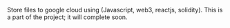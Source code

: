 Store files to google cloud using (Javascript, web3, reactjs, solidity).
This is a part of the project; it will complete soon.
